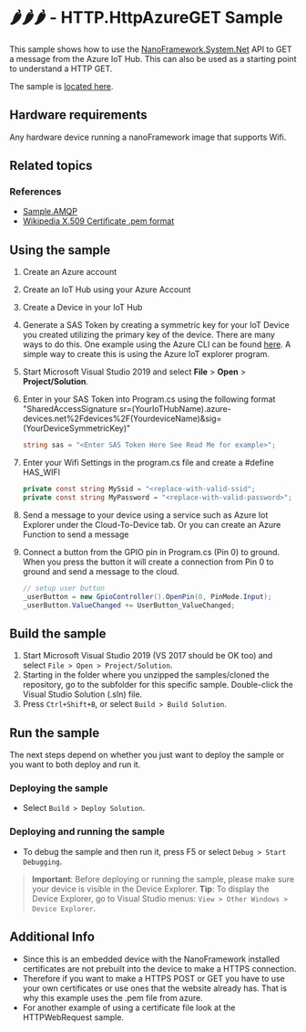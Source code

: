 # 🌶️🌶️🌶️ - HTTP.HttpAzureGET Sample

This sample shows how to use the [NanoFramework.System.Net](https://docs.nanoframework.net/api/System.Net.html) API to GET a message from the Azure IoT Hub. This can also be used as a starting point to understand a HTTP GET.

The sample is [located here](./Program.cs).

## Hardware requirements

Any hardware device running a nanoFramework image that supports Wifi.

## Related topics

### References

- [Sample.AMQP](https://github.com/nanoframework/Samples/tree/main/samples/AMQP)
- [Wikipedia X.509 Certificate .pem format](https://en.wikipedia.org/wiki/X.509#Certificate_filename_extensions)

## Using the sample

1. Create an Azure account
2. Create an IoT Hub using your Azure Account
3. Create a Device in your IoT Hub
4. Generate a SAS Token by creating a symmetric key for your IoT Device you created utilizing the primary key of the device. There are many ways to do this. One example using the Azure CLI can be found [here](https://docs.microsoft.com/en-us/cli/azure/ext/azure-iot/iot/hub?view=azure-cli-latest#ext-azure-iot-az-iot-hub-generate-sas-token). A simple way to create this is using the Azure IoT explorer program.
5. Start Microsoft Visual Studio 2019 and select **File** \> **Open** \> **Project/Solution**.
6. Enter in your SAS Token into Program.cs using the following format "SharedAccessSignature sr=(YourIoTHubName).azure-devices.net%2Fdevices%2F(YourdeviceName)&sig=(YourDeviceSymmetricKey)"

    ```csharp
    string sas = "<Enter SAS Token Here See Read Me for example>";
    ```

7. Enter your Wifi Settings in the program.cs file and create a #define HAS_WIFI

    ```csharp
    private const string MySsid = "<replace-with-valid-ssid";
    private const string MyPassword = "<replace-with-valid-password>";
    ```

8. Send a message to your device using a service such as Azure Iot Explorer under the Cloud-To-Device tab. Or you can create an Azure Function to send a message
9. Connect a button from the GPIO pin in Program.cs (Pin 0) to ground. When you press the button it will create a connection from Pin 0 to ground and send a message to the cloud.

    ```csharp
    // setup user button
    _userButton = new GpioController().OpenPin(0, PinMode.Input);
    _userButton.ValueChanged += UserButton_ValueChanged;
    ```

## Build the sample

1. Start Microsoft Visual Studio 2019 (VS 2017 should be OK too) and select `File > Open > Project/Solution`.
1. Starting in the folder where you unzipped the samples/cloned the repository, go to the subfolder for this specific sample. Double-click the Visual Studio Solution (.sln) file.
1. Press `Ctrl+Shift+B`, or select `Build > Build Solution`.

## Run the sample

The next steps depend on whether you just want to deploy the sample or you want to both deploy and run it.

### Deploying the sample

- Select `Build > Deploy Solution`.

### Deploying and running the sample

- To debug the sample and then run it, press F5 or select `Debug > Start Debugging`.

> **Important**: Before deploying or running the sample, please make sure your device is visible in the Device Explorer.
> **Tip**: To display the Device Explorer, go to Visual Studio menus: `View > Other Windows > Device Explorer`.

## Additional Info

- Since this is an embedded device with the NanoFramework installed certificates are not prebuilt into the device to make a HTTPS connection.
- Therefore if you want to make a HTTPS POST or GET you have to use your own certificates or use ones that the website already has. That is why this example uses the .pem file from azure.
- For another example of using a certificate file look at the HTTPWebRequest sample.
